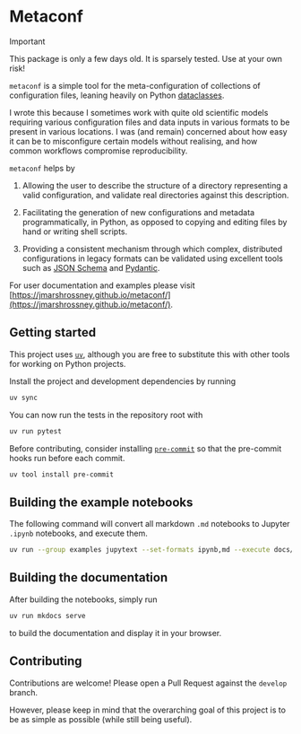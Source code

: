 # Metaconf

> [!IMPORTANT]
> This package is only a few days old. It is sparsely tested. Use at your own risk!


`metaconf` is a simple tool for the meta-configuration of collections of configuration files, leaning heavily on Python [dataclasses](https://docs.python.org/3/library/dataclasses.html).

I wrote this because I sometimes work with quite old scientific models requiring various configuration files and data inputs in various formats to be present in various locations. I was (and remain) concerned about how easy it can be to misconfigure certain models without realising, and how common workflows compromise reproducibility.

`metaconf` helps by

1. Allowing the user to describe the structure of a directory representing a valid configuration, and validate real directories against this description.

2. Facilitating the generation of new configurations and metadata programmatically, in Python, as opposed to copying and editing files by hand or writing shell scripts.

3. Providing a consistent mechanism through which complex, distributed configurations in legacy formats can be validated using excellent tools such as [JSON Schema](https://json-schema.org/) and [Pydantic](https://docs.pydantic.dev/).

For user documentation and examples please visit [https://jmarshrossney.github.io/metaconf/](https://jmarshrossney.github.io/metaconf/).


## Getting started

This project uses [`uv`](https://docs.astral.sh/uv/), although you are free to substitute this with other tools for working on Python projects.

Install the project and development dependencies by running

```sh
uv sync
```

You can now run the tests in the repository root with

```sh
uv run pytest
```

Before contributing, consider installing [`pre-commit`](https://pre-commit.com/) so that the pre-commit hooks run before each commit.

```sh
uv tool install pre-commit
```

## Building the example notebooks

The following command will convert all markdown `.md` notebooks to Jupyter `.ipynb` notebooks, and execute them.

```sh
uv run --group examples jupytext --set-formats ipynb,md --execute docs/examples/*/*.md
```

## Building the documentation

After building the notebooks, simply run

```sh
uv run mkdocs serve
```

to build the documentation and display it in your browser.


## Contributing

Contributions are welcome! Please open a Pull Request against the `develop` branch.

However, please keep in mind that the overarching goal of this project is to be as simple as possible (while still being useful).


